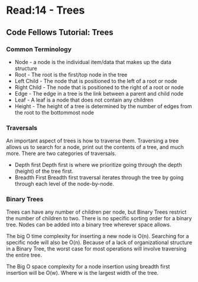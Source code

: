 # Read:14 - Trees

## Code Fellows Tutorial: Trees

### Common Terminology
- Node - a node is the individual item/data that makes up the data structure
- Root - The root is the first/top node in the tree
- Left Child - The node that is positioned to the left of a root or node
- Right Child - The node that is positioned to the right of a root or node
- Edge - The edge in a tree is the link between a parent and child node
- Leaf - A leaf is a node that does not contain any children
- Height - The height of a tree is determined by the number of edges from the root to the bottommost node

### Traversals

An important aspect of trees is how to traverse them. Traversing a tree allows us to search for a node, print out the contents of a tree, and much more. There are two categories of traversals.

- Depth first
Depth first is where we prioritize going through the depth (height) of the tree first.
- Breadth First
Breadth first traversal iterates through the tree by going through each level of the node-by-node.

### Binary Trees

Trees can have any number of children per node, but Binary Trees restrict the number of children to two. There is no specific sorting order for a binary tree. Nodes can be added into a binary tree wherever space allows.

The big O time complexity for inserting a new node is O(n). Searching for a specific node will also be O(n). Because of a lack of organizational structure in a Binary Tree, the worst case for most operations will involve traversing the entire tree.

The Big O space complexity for a node insertion using breadth first insertion will be O(w). Where w is the largest width of the tree.